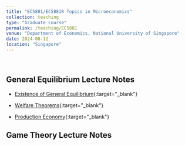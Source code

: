 ```yaml
---
title: "EC5881/EC5881R Topics in Microeconomics"
collection: teaching
type: "Graduate course"
permalink: /teaching/EC5881
venue: "Department of Economics, National University of Singapore"
date: 2024-08-12
location: "Singapore"
---
```



<br />

## General Equilibrium Lecture Notes

* [Existence of General Equilibrium](/files/equilibrium_existence.pdf){:target="_blank"}  

* [Welfare Theorems](/files/welfare_theorem.pdf){:target="_blank"} 

* [Production Economy](/files/production_economy.pdf){:target="_blank"} 


## Game Theory Lecture Notes

<!-- Heading 1
======

Heading 2
======

Heading 3
====== -->